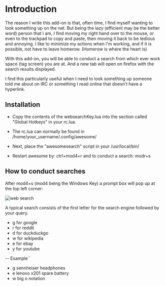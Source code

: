 Introduction
============

The reason I write this add-on is that, often time, I find
myself wanting to look something up on the net.  But being
the lazy (efficient may be the better word) person that I
am, I find moving my right hand over to the mouse, or even
to the trackpad to copy and paste, then moving it back to be tedious and
annoying.  I like to minimize my actions when I'm working,
and if it is possible, not have to leave homerow. (Homerow
is where the heart is)

With this add-on, you will be able to conduct a search from
which ever work space (tag screen) you are at.  And a new tab will open
on firefox with the search results displayed.

I find this particularly useful when I need to look
something up someone told me about on IRC or something I
read online that doesn't have a hyperlink.


Installation
------------

- Copy the contents of the websearchKey.lua into the section called "Global Hotkeys" in your rc.lua.

- The rc.lua can normally be found in /home/your_username/.config/awesome/

- Next, place the "awesomesearch" script in your /usr/local/bin/

- Restart awesome by:  ctrl+mod4+r and to conduct a search:
 modr+s

How to conduct searches
-----------------------

After mod4+s (mod4 being the Windows Key) a prompt box will pop up at the top left corner:

![web search](https://raw.github.com/esn89/searchPrompt/master/screenshots/typedin.png)


A typical search consists of the first letter for the search engine followed by your query.

- g for google
- r for reddit
- d for duckduckgo
- w for wikipedia
- e for ebay
- y for youtube

-- Example``
- g sennheiser headphones
- e lenovo x201 spare battery
- w big o notation


